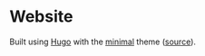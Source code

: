 # Website

Built using [Hugo](https://gohugo.io/) with the
[minimal](https://themes.gohugo.io/minimal/) theme
([source](https://github.com/calintat/minimal/)).

